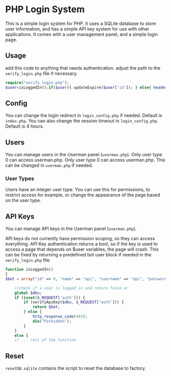 # PHP Login System
This is a simple login system for PHP. It uses a SQLite database to store user information, and has a simple API key system for use with other applications. It comes with a user management panel, and a simple login page.


## Usage
add this code to anything that needs authentication. adjust the path to the `verify_login.php` file if necessary.
```php
require("verify_login.php");
$user=isLoggedIn();if($user){ updateExpire($user['id']); } else{ header('location:login.php'); }
```

## Config
You can change the login redirect in `login_config.php` if needed. Default is `index.php`.
You can also change the session timeout in `login_config.php`. Default is 4 hours.

## Users
You can manage users in the Userman panel (`userman.php`). Only user type 0 can access userman.php. Only user type 0 can access userman.php. This can be changed in `userman.php` if needed.

### User Types
Users have an integer user type. You can use this for permissions, to restrict access for example, or change the appearance of the page based on the user type.

## API Keys
You can manage API keys in the Userman panel (`userman.php`). 

API keys do not currently have permission scoping, so they can access everything. API Key authentication returns a bool, so if the key is used to access a page that depends on $user variables, the page will crash. This can be fixed by returning a predefined bot user block if needed in the `verify_login.php` file.
```php
function isLoggedIn()
{
$bot = array("id" => 0, "name" => "api", "username" => "api", "password" => "", "user_type" => 0);

    //check if a user is logged in and return false or
    global $dbu;
    if (isset($_REQUEST['auth'])) {
        if (verifyApiKey($dbu, $_REQUEST['auth'])) {
            return $bot;
        } else {
            http_response_code(403);
            die("Forbidden");
        }
    }
    else {
    // ... rest of the function
```

## Reset
`resetDB.sqlite` contains the script to reset the database to factory.